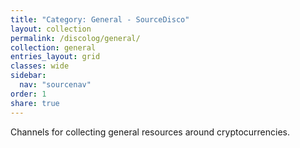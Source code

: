 ```yaml
---
title: "Category: General - SourceDisco"
layout: collection
permalink: /discolog/general/
collection: general
entries_layout: grid
classes: wide
sidebar:
  nav: "sourcenav" 
order: 1
share: true
---
```


Channels for collecting general resources around cryptocurrencies. 